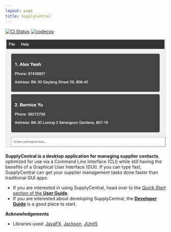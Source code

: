```yaml
---
layout: page
title: SupplyCentral
---
```


[![CI Status](https://github.com/AY2425S1-CS2103-F10-1/tp/actions/workflows/gradle.yml/badge.svg)](https://github.com/AY2425S1-CS2103-F10-1/tp/actions)
[![codecov](https://codecov.io/gh/AY2425S1-CS2103-F10-1/tp/branch/master/graph/badge.svg)](https://codecov.io/gh/AY2425S1-CS2103-F10-1/tp)

![Ui](images/Ui.png)

**SupplyCentral is a desktop application for managing supplier contacts**, optimized for use via 
a Command Line Interface (CLI) while still having the benefits of a Graphical User Interface (GUI). If you can type fast, 
SupplyCentral can get your supplier management tasks done faster than traditional GUI apps.

* If you are interested in using SupplyCentral, head over to the [_Quick Start_ section of the **User Guide**](UserGuide.html#quick-start).
* If you are interested about developing SupplyCentral, the [**Developer Guide**](DeveloperGuide.html) is a good place to start.


**Acknowledgements**

* Libraries used: [JavaFX](https://openjfx.io/), [Jackson](https://github.com/FasterXML/jackson), [JUnit5](https://github.com/junit-team/junit5)
